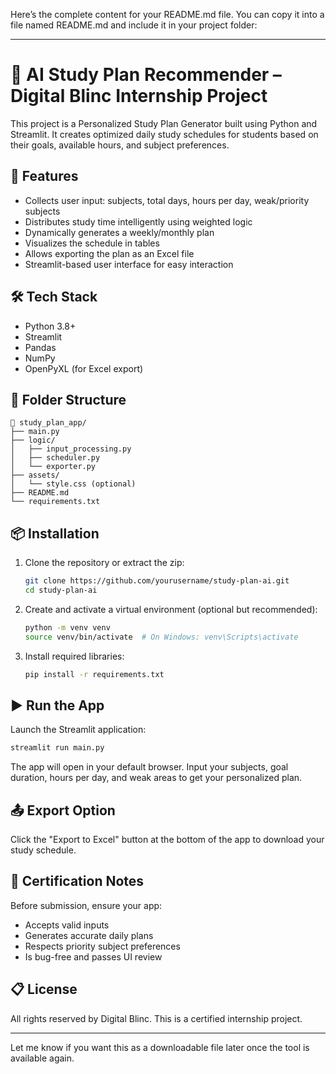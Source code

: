 Here’s the complete content for your README.md file. You can copy it into a file named README.md and include it in your project folder:

---

# 🧠 AI Study Plan Recommender – Digital Blinc Internship Project

This project is a Personalized Study Plan Generator built using Python and Streamlit. It creates optimized daily study schedules for students based on their goals, available hours, and subject preferences.

## 🚀 Features

* Collects user input: subjects, total days, hours per day, weak/priority subjects
* Distributes study time intelligently using weighted logic
* Dynamically generates a weekly/monthly plan
* Visualizes the schedule in tables
* Allows exporting the plan as an Excel file
* Streamlit-based user interface for easy interaction

## 🛠️ Tech Stack

* Python 3.8+
* Streamlit
* Pandas
* NumPy
* OpenPyXL (for Excel export)

## 🧩 Folder Structure

```
📁 study_plan_app/
├── main.py
├── logic/
│   ├── input_processing.py
│   ├── scheduler.py
│   └── exporter.py
├── assets/
│   └── style.css (optional)
├── README.md
└── requirements.txt
```

## 📦 Installation

1. Clone the repository or extract the zip:

   ```bash
   git clone https://github.com/yourusername/study-plan-ai.git
   cd study-plan-ai
   ```

2. Create and activate a virtual environment (optional but recommended):

   ```bash
   python -m venv venv
   source venv/bin/activate  # On Windows: venv\Scripts\activate
   ```

3. Install required libraries:

   ```bash
   pip install -r requirements.txt
   ```

## ▶️ Run the App

Launch the Streamlit application:

```bash
streamlit run main.py
```

The app will open in your default browser. Input your subjects, goal duration, hours per day, and weak areas to get your personalized plan.

## 📤 Export Option

Click the "Export to Excel" button at the bottom of the app to download your study schedule.

## 🧪 Certification Notes

Before submission, ensure your app:

* Accepts valid inputs
* Generates accurate daily plans
* Respects priority subject preferences
* Is bug-free and passes UI review

## 📋 License

All rights reserved by Digital Blinc. This is a certified internship project.

---

Let me know if you want this as a downloadable file later once the tool is available again.
